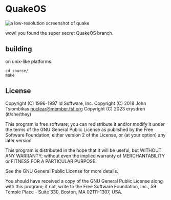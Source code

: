 # QuakeOS

![a low-resolution screenshot of quake](./.github/quakegeneric.png)

wow! you found the super secret QuakeOS branch.

## building

on unix-like platforms:

```
cd source/
make
```

## License

Copyright (C) 1996-1997 Id Software, Inc.
Copyright (C) 2018 John Tsiombikas <nuclear@member.fsf.org>
Copyright (C) 2023 erysdren (it/she/they)

This program is free software; you can redistribute it and/or
modify it under the terms of the GNU General Public License
as published by the Free Software Foundation; either version 2
of the License, or (at your option) any later version.

This program is distributed in the hope that it will be useful,
but WITHOUT ANY WARRANTY; without even the implied warranty of
MERCHANTABILITY or FITNESS FOR A PARTICULAR PURPOSE.

See the GNU General Public License for more details.

You should have received a copy of the GNU General Public License
along with this program; if not, write to the Free Software
Foundation, Inc., 59 Temple Place - Suite 330, Boston, MA 02111-1307, USA.
